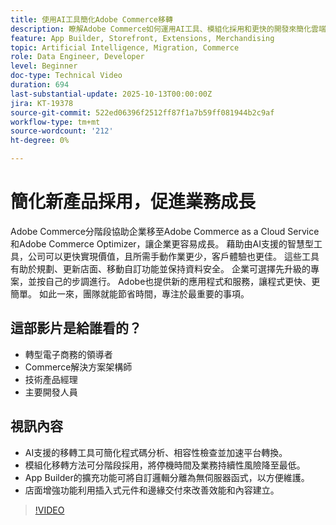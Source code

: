 ```yaml
---
title: 使用AI工具簡化Adobe Commerce移轉
description: 瞭解Adobe Commerce如何運用AI工具、模組化採用和更快的開發來簡化雲端移轉，以實現可擴充的業務增長。
feature: App Builder, Storefront, Extensions, Merchandising
topic: Artificial Intelligence, Migration, Commerce
role: Data Engineer, Developer
level: Beginner
doc-type: Technical Video
duration: 694
last-substantial-update: 2025-10-13T00:00:00Z
jira: KT-19378
source-git-commit: 522ed06396f2512ff87f1a7b59ff081944b2c9af
workflow-type: tm+mt
source-wordcount: '212'
ht-degree: 0%

---
```



# 簡化新產品採用，促進業務成長

Adobe Commerce分階段協助企業移至Adobe Commerce as a Cloud Service和Adobe Commerce Optimizer，讓企業更容易成長。 藉助由AI支援的智慧型工具，公司可以更快實現價值，且所需手動作業更少，客戶體驗也更佳。 這些工具有助於規劃、更新店面、移動自訂功能並保持資料安全。 企業可選擇先升級的專案，並按自己的步調進行。 Adobe也提供新的應用程式和服務，讓程式更快、更簡單。 如此一來，團隊就能節省時間，專注於最重要的事項。

## 這部影片是給誰看的？

* 轉型電子商務的領導者
* Commerce解決方案架構師
* 技術產品經理
* 主要開發人員

## 視訊內容

* AI支援的移轉工具可簡化程式碼分析、相容性檢查並加速平台轉換。
* 模組化移轉方法可分階段採用，將停機時間及業務持續性風險降至最低。
* App Builder的擴充功能可將自訂邏輯分離為無伺服器函式，以方便維護。
* 店面增強功能利用插入式元件和邊緣交付來改善效能和內容建立。

>[!VIDEO](https://video.tv.adobe.com/v/3475759/?learn=on&enablevpops&captions=chi_hant)
